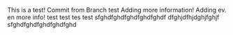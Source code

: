 This is a test! 
Commit from Branch test
Adding more information! 
Adding ev.       en more info! 
test
test tes test
sfghdfghdfghdfghdfghdf
dfghjdfhjdghjfghjf
sfghdfghdfghdfghdfghd
